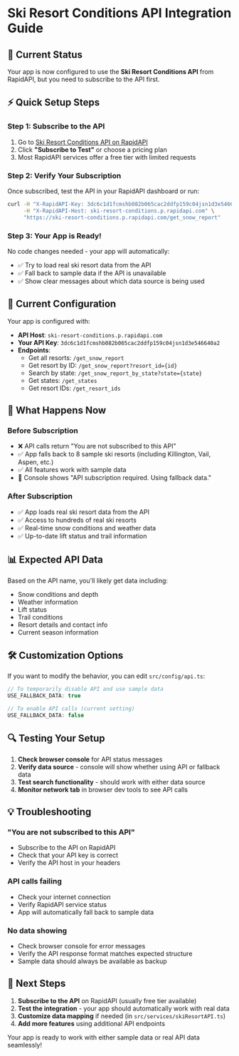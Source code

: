 # Ski Resort Conditions API Integration Guide

## 🎿 Current Status

Your app is now configured to use the **Ski Resort Conditions API** from RapidAPI, but you need to subscribe to the API first.

## ⚡ Quick Setup Steps

### Step 1: Subscribe to the API
1. Go to [Ski Resort Conditions API on RapidAPI](https://rapidapi.com/ski-resort-conditions/api/ski-resort-conditions)
2. Click **"Subscribe to Test"** or choose a pricing plan
3. Most RapidAPI services offer a free tier with limited requests

### Step 2: Verify Your Subscription
Once subscribed, test the API in your RapidAPI dashboard or run:
```bash
curl -H "X-RapidAPI-Key: 3dc6c1d1fcmshb082b065cac2ddfp159c04jsn1d3e546640a2" \
     -H "X-RapidAPI-Host: ski-resort-conditions.p.rapidapi.com" \
     "https://ski-resort-conditions.p.rapidapi.com/get_snow_report"
```

### Step 3: Your App is Ready!
No code changes needed - your app will automatically:
- ✅ Try to load real ski resort data from the API
- ✅ Fall back to sample data if the API is unavailable
- ✅ Show clear messages about which data source is being used

## 🔧 Current Configuration

Your app is configured with:
- **API Host**: `ski-resort-conditions.p.rapidapi.com`
- **Your API Key**: `3dc6c1d1fcmshb082b065cac2ddfp159c04jsn1d3e546640a2`
- **Endpoints**:
  - Get all resorts: `/get_snow_report`
  - Get resort by ID: `/get_snow_report?resort_id={id}`
  - Search by state: `/get_snow_report_by_state?state={state}`
  - Get states: `/get_states`
  - Get resort IDs: `/get_resort_ids`

## 🎯 What Happens Now

### Before Subscription
- ❌ API calls return "You are not subscribed to this API"
- ✅ App falls back to 8 sample ski resorts (including Killington, Vail, Aspen, etc.)
- ✅ All features work with sample data
- 📝 Console shows "API subscription required. Using fallback data."

### After Subscription
- ✅ App loads real ski resort data from the API
- ✅ Access to hundreds of real ski resorts
- ✅ Real-time snow conditions and weather data
- ✅ Up-to-date lift status and trail information

## 📊 Expected API Data

Based on the API name, you'll likely get data including:
- Snow conditions and depth
- Weather information
- Lift status
- Trail conditions
- Resort details and contact info
- Current season information

## 🛠 Customization Options

If you want to modify the behavior, you can edit `src/config/api.ts`:

```typescript
// To temporarily disable API and use sample data
USE_FALLBACK_DATA: true

// To enable API calls (current setting)
USE_FALLBACK_DATA: false
```

## 🔍 Testing Your Setup

1. **Check browser console** for API status messages
2. **Verify data source** - console will show whether using API or fallback data
3. **Test search functionality** - should work with either data source
4. **Monitor network tab** in browser dev tools to see API calls

## 💡 Troubleshooting

### "You are not subscribed to this API"
- Subscribe to the API on RapidAPI
- Check that your API key is correct
- Verify the API host in your headers

### API calls failing
- Check your internet connection
- Verify RapidAPI service status
- App will automatically fall back to sample data

### No data showing
- Check browser console for error messages
- Verify the API response format matches expected structure
- Sample data should always be available as backup

## 🚀 Next Steps

1. **Subscribe to the API** on RapidAPI (usually free tier available)
2. **Test the integration** - your app should automatically work with real data
3. **Customize data mapping** if needed (in `src/services/skiResortAPI.ts`)
4. **Add more features** using additional API endpoints

Your app is ready to work with either sample data or real API data seamlessly!